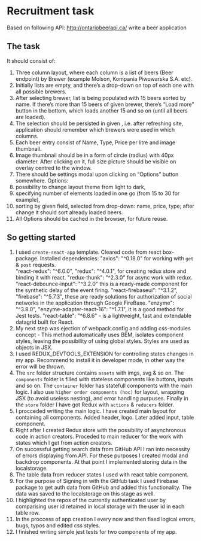 # Recruitment task

Based on following API: http://ontariobeerapi.ca/ write a beer application

## The task

 It should consist of:

1. Three column layout, where each column is a list of beers (Beer endpoint) by Brewer (example Molson, Kompania Piwowarska S.A. etc).
2. Initially lists are empty, and there’s a drop-down on top of each one with all possible brewers.
3. After selecting brewer, list is being populated with 15 beers sorted by name. If there’s more than 15 beers of given brewer, there’s “Load more” button in the bottom, which loads another 15 and so on (until all beers are loaded).
4. The selection should be persisted in given , i.e. after refreshing site, application should remember which brewers were used in which columns.
5. Each beer entry consist of Name, Type,  Price per litre and image thumbnail.
6. Image thumbnail should be in a form of circle (radius) with 40px diameter. After clicking on it, full size picture should be visible on overlay centred to the window.
7. There should be settings modal upon clicking on “Options” button somewhere. Options:
1. possibility to change layout theme from light to dark,
2. specifying number of elements loaded in one go (from 15 to 30 for example),
3. sorting by given field, selected from drop-down: name, price, type; after change it should sort already loaded beers.
8. All Options should be cached in the browser, for future reuse.

## So getting started

1. I used `create-react-app` template. Cleared code from react box-package.
Installed dependencies: 
    "axios": "^0.18.0" for working with `get` & `post` requests.  
    "react-redux": "^6.0.0",  "redux": "^4.0.1",  for creating redux store and binding it with react. 
    "redux-thunk": "^2.3.0" for async work with redux. 
    "react-debounce-input": "^3.2.0" this is a ready-made component for the synthetic delay of the event firing.
    "react-firebaseui": "^3.1.2", "firebase": "^5.7.3", these are ready solutions for authorization of social networks in the application through Google FireBase.
    "enzyme": "^3.8.0", "enzyme-adapter-react-16": "^1.7.1", it is a good method for Jest tests.
    "react-table": "^6.8.6" - is a lightweight, fast and extendable datagrid built for React.
2. My next step was ejection of webpack.config and adding css-modules concept - This method automatically uses BEM, isolates component styles, leaving the possibility of using global styles. Styles are used as objects in JSX.
3. I used REDUX_DEVTOOLS_EXTENSION for controlling states changes in my app. Recommend to install it in developer mode, in other way the error will be thrown.
4. The `src` folder structure contains `assets` with imgs, svg & so on. The `components` folder is filled with stateless components like buttons, inputs and so on. The `container` folder has statefull components with the main logic. I also use `higher order components (hoc)` for layout, wrapping JSX (to avoid useless nesting), and error handling purpuses. Finally in the `store` folder I have got Redux with `actions` & `reducers` folder. 
5. I procceded writing the main logic. I have created main layout for containing all components. Added header, logo. Later added input, table component.
6. Right after I created Redux store with the possibility of asynchronous code in action creators. Proceded to main reducer for the work with states which I get from action creators.
7. On successful getting search data from GitHub API I ran into necessity of errors displaying from API. For these purposes I created modal and backdrop components. At that point I implemented storing data in the localstorage.
8. The table data from reducer states I used with react table component.
9. For the purpose of Signing in with the GitHub task I used Firebase package to get auth data from GitHub and added this functionality. The data was saved to the localstorage on this stage as well.
10. I highlighted the repos of the currently authenticated user by comparising user id retained in local storage with the user id in each table row.
11. In the proccess of app creation I every now and then fixed logical errors, bugs, typos and edited css styles.
12. I finished writing simple jest tests for two components of my app.

